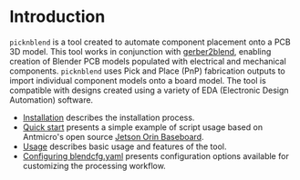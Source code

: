 # Introduction

`picknblend` is a tool created to automate component placement onto a PCB 3D model.
This tool works in conjunction with [gerber2blend](https://antmicro.github.io/gerber2blend/), enabling creation of Blender PCB models populated with electrical and mechanical components.
`picknblend` uses Pick and Place (PnP) fabrication outputs to import individual component models onto a board model.
The tool is compatible with designs created using a variety of EDA (Electronic Design Automation) software.

* [Installation](install.md) describes the installation process.
* [Quick start](quickstart.md) presents a simple example of script usage based on Antmicro's open source [Jetson Orin Baseboard](https://github.com/antmicro/jetson-orin-baseboard).
* [Usage](usage.md) describes basic usage and features of the tool.
* [Configuring blendcfg.yaml](blendcfg.md) presents configuration options available for customizing the processing workflow.
